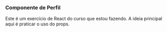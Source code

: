 ### Componente de Perfil

Este é um exercício de React do curso que estou fazendo. A ideia principal aqui é praticar o uso do props.